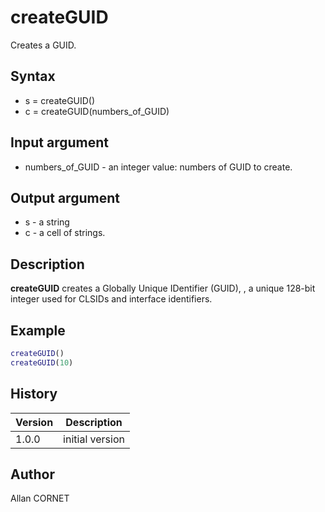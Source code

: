 

# createGUID

Creates a GUID.

## Syntax

- s = createGUID()
- c = createGUID(numbers_of_GUID)

## Input argument

 - numbers_of_GUID - an integer value: numbers of GUID to create.

## Output argument

 - s - a string
 - c - a cell of strings.

## Description


  <p><b>createGUID</b> creates a Globally Unique IDentifier (GUID), , a unique 128-bit integer used for CLSIDs and interface identifiers.</p>


## Example

```matlab
createGUID()
createGUID(10)
```

## History

|Version|Description|
|------|------|
|1.0.0|initial version|


## Author

Allan CORNET




